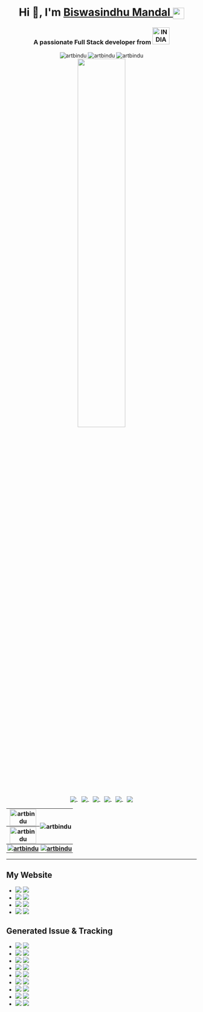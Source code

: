 <h1 align="center">Hi 👋, I'm 
	<a href="https://artbindu-app.github.io/whoami/index.html" target="_blank">
        Biswasindhu Mandal 
	    <img align="center" padding="1px" src="https://artbindu-app.github.io/whoami/favicon.ico" height="30px">
	</a>
</h1>
<h3 align="center">A passionate Full Stack developer from 
    <a href="https://knowindia.india.gov.in/profile/" target="_blank">
        <img src="https://blogger.googleusercontent.com/img/b/R29vZ2xl/AVvXsEiX6TH3MXo-zzVneKFhf0bTdzzLuz_fWp6Ls4F6Z43WP1o7KnFuk3y2oYc3PcKZ9D5ybFksoxL84ZMfiOycWdOJ9DiwTlayyHqriSHba3oand3sqRsqtItMAdcwfrctHVn_p_xyqUbDx9s/s1600/India_flag_with_emblem.gif" width="45" alt="INDIA">
    </a>
</h3>
<div style="pading-bottom:10px">
    <div align="center">
        <!-- <img src="https://komarev.com/ghpvc/?username=artbindu&label=Profile%20views&color=0e75b6&style=flat" alt="artbindu"/> -->
        <img src="https://img.shields.io/badge/@rt-B!ndu-gr" alt="artbindu">
        <img src="https://img.shields.io/github/stars/artbindu?style=flat" alt="artbindu">
        <img src="https://img.shields.io/github/followers/artbindu?style=flat" alt="artbindu">
    </div>
    <div align="center"> 
        <a href="https://stackoverflow.com/users/10850045/art-bindu?tab=profile">
            <img align="center" src="https://so-stats-kurt-liao.vercel.app/api?user=10850045" width="50%"/>
        </a>
    </div>
    <div align="center">
        <span style="padding:1%;">
        <a href="https://www.hackerrank.com/profile/artbindu">
            <img align="center" src="https://custom-icon-badges.demolab.com/badge/HackerRank-008009?logo=HackerRank&logoColor=fff"/>
        </a></span>
        <span style="padding:1%;">
        <a href="https://www.hackerearth.com/@artbindu">
            <img align="center" src="https://custom-icon-badges.demolab.com/badge/HackerEarth-093b3b?logo=HackerEarth&logoColor=fff"/>
        </a></span>
        <span style="padding:1%;">
        <a href="https://leetcode.com/u/artbindu">
            <img align="center" src="https://custom-icon-badges.demolab.com/badge/LeetCode-000000?logo=LeetCode&logoColor=#d16c06"/>
        </a></span>
        <span style="padding:1%;">
        <a href="https://medium.com/@artbindu">
            <img align="center" src="https://custom-icon-badges.demolab.com/badge/Medium-1A8917?logo=Medium&logoColor=fff"/>
        </a></span>
        <span style="padding:1%;">
        <a href="https://in.linkedin.com/in/artbindu?trk=profile-badge">
            <img align="center" src="https://custom-icon-badges.demolab.com/badge/LinkedIn-0A66C2?logo=linkedin-white&logoColor=fff"/>
        </a></span>
        <span style="padding:1%;">
        <a href="https://www.w3profile.com/artbindu">
            <img align="center" src="https://custom-icon-badges.demolab.com/badge/W3Schools-04AA6D?logo=w3schools&logoColor=fff"/>
        </a></span>
    </div>
</div>

<table style="border-collapse: collapse;">
    <tr>
		<th style="padding:1px;margin:0;">
		    <img align="center" src="https://github-readme-stats.vercel.app/api?username=artbindu&show_icons=true&theme=dark#gh-dark-mode-only&locale=en" alt="artbindu" width="90%"/>
		</th>
        <th rowspan="2" style="padding:1px;margin:0;">
		    <img align="left" src="https://github-readme-stats.vercel.app/api/top-langs?username=artbindu&show_icons=true&locale=en&langs_count=10&theme=dark#gh-dark-mode-only" alt="artbindu"/>
		</th>
	</tr>
    <tr><!-- demolab configure: https://streak-stats.demolab.com/demo/?user=artbindu -->
        <th style="padding:1px;margin:0;">
		    <img align="center" src="https://streak-stats.demolab.com/?user=artbindu&theme=github-green-purple&hide_border=true&short_numbers=true" alt="artbindu" width="90%"/>
		</th>
    </tr>
    <tr><!-- https://in.linkedin.com/in/artbindu?trk=profile-badge -->
		<th style="padding:1px;margin:0;">
            <a href="https://www.hackerrank.com/artbindu">
                <img align="center" src="https://hackerrank-badges.vercel.app/artbindu?theme=dark#gh-dark-mode-only" alt="artbindu"/>
            </a>
		</th>
	   <th style="padding:1px;margin:0;">
			<a href="https://github.com/ryo-ma/github-profile-trophy">
                <img src="https://github-profile-trophy.vercel.app/?username=artbindu&theme=onedark&margin-w=3&column=3" alt="artbindu"/>
            </a>
		</th>
    </tr>
</table>

<!-- ## Connect With Me
<div class="badge-base LI-profile-badge" data-locale="en_US" data-size="medium" data-theme="dark" data-type="HORIZONTAL" data-vanity="artbindu" data-version="v1"><a class="badge-base__link LI-simple-link" href="https://in.linkedin.com/in/artbindu?trk=profile-badge"></a></div>
<script src="https://platform.linkedin.com/badges/js/profile.js" async defer type="text/javascript"></script> -->
<hr/>

## My Website

- <img src="https://img.shields.io/badge/📌-ebf4f4"> <a href="https://artbindu-app.github.io/roundoff_number/index.html" target="_blank"><img src="https://img.shields.io/badge/✄-Round Off Decimal Number-blue?logo=Math&logoColor=black"></a>
- <img src="https://img.shields.io/badge/📌-ebf4f4"> <a href="https://artbindu-app.github.io/essential_command/index.html" target="_blank"><img src="https://img.shields.io/badge/Essential Command-black?logo=app-store&logoColor=white"></a>
- <img src="https://img.shields.io/badge/📌-ebf4f4"> <a href="https://artbindu-app.github.io/roundoff_number/converter.html" target="_blank"><img src="https://img.shields.io/badge/📟 Basic Convertor-purple"></a>
- <img src="https://img.shields.io/badge/📌-ebf4f4"> <a href="https://artbindu-app.github.io/roundoff_number/node-version.html" target="_blank"><img src="https://img.shields.io/badge/node.js-Versions-gr?logo=nodedotjs&logoColor=green"></a>

## Generated Issue & Tracking

- <img src="https://img.shields.io/badge/☐-gray"> <a href="https://github.com/johngeorgewright/grunt-http/issues/59" target="_blank"><img src="https://img.shields.io/badge/grunt--http-red"></a>
- <img src="https://img.shields.io/badge/☐-gray"> <a href="https://github.com/pocesar/grunt-mocha-istanbul/issues/75" target="_blank"><img src="https://img.shields.io/badge/grunt--mocha--istanbul-red"></a>
- <img src="https://img.shields.io/badge/☐-gray"> <a href="https://github.com/istanbuljs/nyc/issues/1491" target="_blank"><img src="https://img.shields.io/badge/istanbuljs/nyc-yellow"></a>
- <img src="https://img.shields.io/badge/✔-logo"> <a href="https://github.com/gruntjs/grunt/issues/1752" target="_blank"><img src="https://img.shields.io/badge/gruntjs/grunt-mazenda"></a>
- <img src="https://img.shields.io/badge/☐-gray"> <a href="https://github.com/janaindrajit/primePy/issues/7" target="_blank"><img src="https://img.shields.io/badge/primePy-green"></a>
- <img src="https://img.shields.io/badge/☐-gray"> <a href="https://github.com/janaindrajit/primePy/issues/8" target="_blank"><img src="https://img.shields.io/badge/primePy-green"></a>
- <img src="https://img.shields.io/badge/✔-logo"> <a href="https://developer.bitmovin.com/playback/docs/release-notes-web#81200" target="_blank"><img src="https://img.shields.io/badge/bitmovinPlayer-blue"></a>
- <img src="https://img.shields.io/badge/✔-logo"> <a href="https://github.com/videojs/video.js/issues/8306" target="_blank"><img src="https://img.shields.io/badge/videojs-purple"></a>
- <img src="https://img.shields.io/badge/✔-logo"> <a href="https://github.com/oracle/node-oracledb/issues/1681" target="_blank"><img src="https://img.shields.io/badge/Oracle SQL-pink"></a>

<!-- All log list: https://github.com/inttter/md-badges?tab=readme-ov-file#-app-store -->